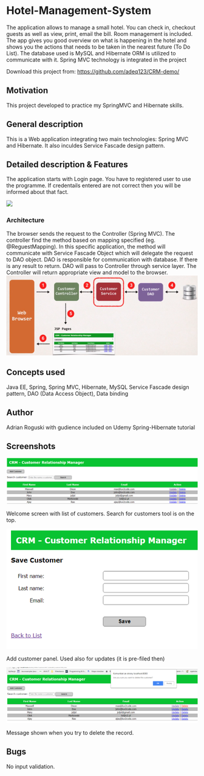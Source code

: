 # Hotel-Management-System
The application allows to manage a small hotel. You can check in, checkout guests as well as view, print, email the bill. Room management is included. The app gives you good overview on what is happening in the hotel and shows you the actions that needs to be taken in the nearest future (To Do List). The database used is MySQL and Hibernate ORM is utilized to communicate with it. Spring MVC technology is integrated in the project

Download this project from: https://github.com/adeq123/CRM-demo/

## Motivation
This project developed to practice my SpringMVC and Hibernate skills.

## General description
This is a Web application integrating two main technologies: Spring MVC and Hibernate. It also inculdes Service Fascade design pattern.  
## Detailed description & Features
The application starts with Login page. You have to registered user to use the programme. If credentails entered are not correct then you will be informed about that fact. 

![](https://github.com/adeq123/Hotel-Management-System/blob/master/Hotel-Management-System/readme_images/login.png)
### Architecture

The browser sends the request to the Controller (Spring MVC). The controller find the method based on mapping specified (eg. @ReguestMapping).
In this specific application, the method will communicate with Service Fascade Object which will delegate the request to DAO object. DAO is 
responsible for communication with database. If there is any result to return. DAO will pass to Controller through service layer. The Controller
will return appropriate view and model to the browser.
![](https://github.com/adeq123/CRM-demo/blob/master/web-customer-tracker/img/appArchtecture1.png)

## Concepts used

Java EE, Spring, Spring MVC, Hibernate, MySQL
Service Fascade design pattern, DAO (Data Access Object), Data binding

## Author

Adrian Roguski with gudience included on Udemy Spring-Hibernate tutorial

## Screenshots

![](https://github.com/adeq123/CRM-demo/blob/master/web-customer-tracker/img/customerList.png)

Welcome screen with list of customers. Search for customers tool is on the top.

![](https://github.com/adeq123/CRM-demo/blob/master/web-customer-tracker/img/addCustomer.png)

Add customer panel. Used also for updates (it is pre-filed then) 

![](https://github.com/adeq123/CRM-demo/blob/master/web-customer-tracker/img/deleteCustomer.png)

Message shown when you try to delete the record.

## Bugs
No input validation.
